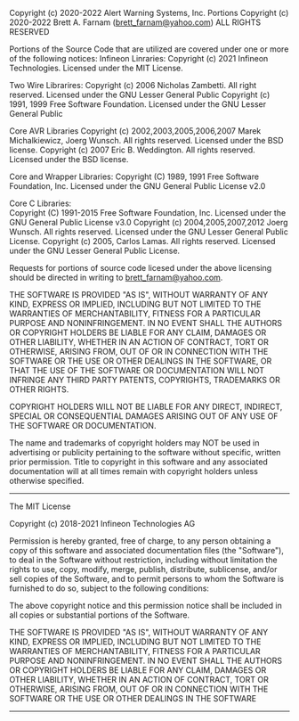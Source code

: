 Copyright (c) 2020-2022 Alert Warning Systems, Inc.
Portions Copyright (c) 2020-2022 Brett A. Farnam (brett_farnam@yahoo.com)
ALL RIGHTS RESERVED

Portions of the Source Code that are utilized are covered under one or more of the following notices:
Infineon Linraries:
Copyright (c) 2021 Infineon Technologies.  Licensed under the MIT License.

Two Wire Librarires:
Copyright (c) 2006 Nicholas Zambetti.  All right reserved.  Licensed under the GNU Lesser General Public
Copyright (c) 1991, 1999 Free Software Foundation.  Licensed under the GNU Lesser General Public

Core AVR Libraries
Copyright (c) 2002,2003,2005,2006,2007 Marek Michalkiewicz, Joerg Wunsch.  All rights reserved.  Licensed under the BSD license.
Copyright (c) 2007 Eric B. Weddington.  All rights reserved.  Licensed under the BSD license.

Core and Wrapper Libraries: 
Copyright (C) 1989, 1991 Free Software Foundation, Inc.  Licensed under the GNU General Public License v2.0

Core C Libraries:	
Copyright (C) 1991-2015 Free Software Foundation, Inc.  Licensed under the GNU General Public License v3.0
Copyright (c) 2004,2005,2007,2012 Joerg Wunsch.  All rights reserved.  Licensed under the GNU Lesser General Public License.
Copyright (c) 2005, Carlos Lamas.  All rights reserved.  Licensed under the GNU Lesser General Public License.

Requests for portions of source code licesed under the above licensing should be directed
in writing to brett_farnam@yahoo.com.

THE SOFTWARE IS PROVIDED "AS IS", WITHOUT WARRANTY OF ANY KIND, EXPRESS OR IMPLIED,
INCLUDING BUT NOT LIMITED TO THE WARRANTIES OF MERCHANTABILITY, FITNESS FOR A 
PARTICULAR PURPOSE AND NONINFRINGEMENT. IN NO EVENT SHALL THE AUTHORS OR COPYRIGHT
HOLDERS BE LIABLE FOR ANY CLAIM, DAMAGES OR OTHER LIABILITY, WHETHER IN AN ACTION
OF CONTRACT, TORT OR OTHERWISE, ARISING FROM, OUT OF OR IN CONNECTION WITH THE
SOFTWARE OR THE USE OR OTHER DEALINGS IN THE SOFTWARE, OR THAT THE USE OF THE
SOFTWARE OR DOCUMENTATION WILL NOT INFRINGE ANY THIRD PARTY PATENTS, COPYRIGHTS,
TRADEMARKS OR OTHER RIGHTS.

COPYRIGHT HOLDERS WILL NOT BE LIABLE FOR ANY DIRECT, INDIRECT, SPECIAL OR
CONSEQUENTIAL DAMAGES ARISING OUT OF ANY USE OF THE SOFTWARE OR DOCUMENTATION.

The name and trademarks of copyright holders may NOT be used in advertising or
publicity pertaining to the software without specific, written prior permission.
Title to copyright in this software and any associated documentation will at all
times remain with copyright holders unless otherwise specified.

--------------------------------------------------------------------------------
The MIT License

Copyright (c) 2018-2021 Infineon Technologies AG

Permission is hereby granted, free of charge, to any person obtaining a copy
of this software and associated documentation files (the "Software"), to deal
in the Software without restriction, including without limitation the rights
to use, copy, modify, merge, publish, distribute, sublicense, and/or sell
copies of the Software, and to permit persons to whom the Software is
furnished to do so, subject to the following conditions:

The above copyright notice and this permission notice shall be included in all
copies or substantial portions of the Software.

THE SOFTWARE IS PROVIDED "AS IS", WITHOUT WARRANTY OF ANY KIND, EXPRESS OR
IMPLIED, INCLUDING BUT NOT LIMITED TO THE WARRANTIES OF MERCHANTABILITY,
FITNESS FOR A PARTICULAR PURPOSE AND NONINFRINGEMENT. IN NO EVENT SHALL THE
AUTHORS OR COPYRIGHT HOLDERS BE LIABLE FOR ANY CLAIM, DAMAGES OR OTHER
LIABILITY, WHETHER IN AN ACTION OF CONTRACT, TORT OR OTHERWISE, ARISING FROM,
OUT OF OR IN CONNECTION WITH THE SOFTWARE OR THE USE OR OTHER DEALINGS IN THE
SOFTWARE

--------------------------------------------------------------------------------
